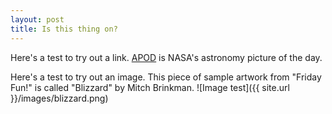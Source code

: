 ```yaml
---
layout: post
title: Is this thing on?
---
```


Here's a test to try out a link.
[APOD](https://apod.nasa.gov/apod) is NASA's astronomy picture of the day.

Here's a test to try out an image.
This piece of sample artwork from "Friday Fun!" is called "Blizzard" by Mitch Brinkman.
![Image test]({{ site.url }}/images/blizzard.png)
